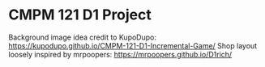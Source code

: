# CMPM 121 D1 Project

Background image idea credit to KupoDupo: https://kupodupo.github.io/CMPM-121-D1-Incremental-Game/
Shop layout loosely inspired by mrpoopers: https://mrpoopers.github.io/D1rich/
